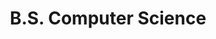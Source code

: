 ---
title: B.S. Computer Science
layout: education
year: 2022
city: Orlando
state: FL
school: University of Central Florida
school_abbrev: UCF
degree: B.S. of Computer Science
---